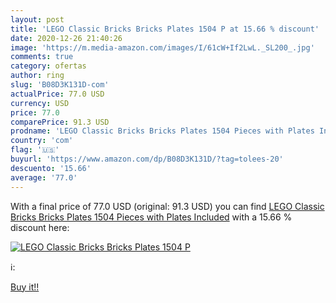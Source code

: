 ```yaml
---
layout: post
title: 'LEGO Classic Bricks Bricks Plates 1504 P at 15.66 % discount'
date: 2020-12-26 21:40:26
image: 'https://m.media-amazon.com/images/I/61cW+If2LwL._SL200_.jpg'
comments: true
category: ofertas
author: ring
slug: 'B08D3K131D-com'
actualPrice: 77.0 USD
currency: USD
price: 77.0
comparePrice: 91.3 USD
prodname: 'LEGO Classic Bricks Bricks Plates 1504 Pieces with Plates Included'
country: 'com'
flag: '🇺🇸'
buyurl: 'https://www.amazon.com/dp/B08D3K131D/?tag=tolees-20'
descuento: '15.66'
average: '77.0'
---
```


With a final price of 77.0 USD (original: 91.3 USD) you can find [LEGO Classic Bricks Bricks Plates 1504 Pieces with Plates Included](https://www.amazon.com/dp/B08D3K131D/?tag=tolees-20) with a  15.66 % discount here:

[![LEGO Classic Bricks Bricks Plates 1504 P](https://m.media-amazon.com/images/I/61cW+If2LwL._SL200_.jpg)](https://www.amazon.com/dp/B08D3K131D/?tag=tolees-20)

ℹ️:


[Buy it!!](https://www.amazon.com/dp/B08D3K131D/?tag=tolees-20)
